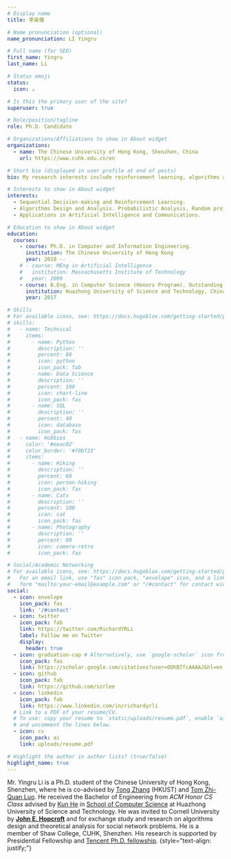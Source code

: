 ```yaml
---
# Display name
title: 李英儒

# Name pronunciation (optional)
name_pronunciation: LI Yingru 

# Full name (for SEO)
first_name: Yingru
last_name: Li

# Status emoji
status:
  icon: ☕️

# Is this the primary user of the site?
superuser: true

# Role/position/tagline
role: Ph.D. Candidate

# Organizations/Affiliations to show in About widget
organizations:
  - name: The Chinese University of Hong Kong, Shenzhen, China
    url: https://www.cuhk.edu.cn/en

# Short bio (displayed in user profile at end of posts)
bio: My research interests include reinforcement learning, algorithms and theory.

# Interests to show in About widget
interests:
  - Sequential Decision-making and Reinforcement Learning.
  - Algorithms Design and Analysis. Probabilistic Analysis. Random projection in sequential processes.
  - Applications in Artificial Intelligence and Communications.

# Education to show in About widget
education:
  courses:
    - course: Ph.D. in Computer and Information Engineering.
      institution: The Chinese University of Hong Kong
      year: 2018 --
    # - course: MEng in Artificial Intelligence
    #   institution: Massachusetts Institute of Technology
    #   year: 2009
    - course: B.Eng. in Computer Science (Honors Program). Outstanding Graduate
      institution: Huazhong University of Science and Technology, China
      year: 2017

# Skills
# For available icons, see: https://docs.hugoblox.com/getting-started/page-builder/#icons
# skills:
#   - name: Technical
#     items:
#       - name: Python
#         description: ''
#         percent: 80
#         icon: python
#         icon_pack: fab
#       - name: Data Science
#         description: ''
#         percent: 100
#         icon: chart-line
#         icon_pack: fas
#       - name: SQL
#         description: ''
#         percent: 40
#         icon: database
#         icon_pack: fas
#   - name: Hobbies
#     color: '#eeac02'
#     color_border: '#f0bf23'
#     items:
#       - name: Hiking
#         description: ''
#         percent: 60
#         icon: person-hiking
#         icon_pack: fas
#       - name: Cats
#         description: ''
#         percent: 100
#         icon: cat
#         icon_pack: fas
#       - name: Photography
#         description: ''
#         percent: 80
#         icon: camera-retro
#         icon_pack: fas

# Social/Academic Networking
# For available icons, see: https://docs.hugoblox.com/getting-started/page-builder/#icons
#   For an email link, use "fas" icon pack, "envelope" icon, and a link in the
#   form "mailto:your-email@example.com" or "/#contact" for contact widget.
social:
  - icon: envelope
    icon_pack: fas
    link: '/#contact'
  - icon: twitter
    icon_pack: fab
    link: https://twitter.com/RichardYRLi
    label: Follow me on Twitter
    display:
      header: true
  - icon: graduation-cap # Alternatively, use `google-scholar` icon from `ai` icon pack
    icon_pack: fas
    link: https://scholar.google.com/citations?user=OOhB7fcAAAAJ&hl=en
  - icon: github
    icon_pack: fab
    link: https://github.com/szrlee
  - icon: linkedin
    icon_pack: fab
    link: https://www.linkedin.com/in/richardyrli
  # Link to a PDF of your resume/CV.
  # To use: copy your resume to `static/uploads/resume.pdf`, enable `ai` icons in `params.yaml`,
  # and uncomment the lines below.
  - icon: cv
    icon_pack: ai
    link: uploads/resume.pdf

# Highlight the author in author lists? (true/false)
highlight_name: true
---
```


Mr. Yingru Li is a Ph.D. student of the Chinese University of Hong Kong, Shenzhen,
where he is co-advised by
[Tong Zhang](http://tongzhang-ml.org) (HKUST) and
[Tom Zhi-Quan Luo](https://scholar.google.com/citations?user=dW3gcXoAAAAJ).
He received the Bachelor of Engineering from _ACM Honor CS Class_ advised by [Kun He](http://faculty.hust.edu.cn/hekun/en/) in [School of Computer Science](http://english.cs.hust.edu.cn/) at Huazhong University of Science and Technology.
He was invited to Cornell University by **[John E. Hopcroft](http://www.cs.cornell.edu/jeh/)** and for exchange study and research on algorithms design and theoretical analysis for social network problems.
He is a member of Shaw College, CUHK, Shenzhen.
His research is supported by Presidential Fellowship and [Tencent Ph.D. fellowship](https://ai.tencent.com/ailab/en/index).
{style="text-align: justify;"}

